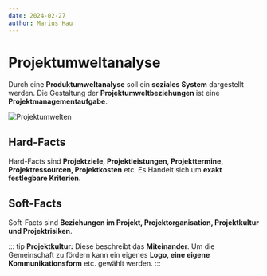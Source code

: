 ```yaml
---
date: 2024-02-27
author: Marius Hau
---
```


# Projektumweltanalyse

Durch eine **Produktumweltanalyse** soll ein **soziales System** dargestellt werden. Die Gestaltung der **Projektumweltbeziehungen** ist eine **Projektmanagementaufgabe**.

![Projektumwelten](/satic/images/projektumweltanalyse.png)

## Hard-Facts

Hard-Facts sind **Projektziele, Projektleistungen, Projekttermine, Projektressourcen, Projektkosten** etc. Es Handelt sich um **exakt festlegbare Kriterien**.

## Soft-Facts

Soft-Facts sind **Beziehungen im Projekt, Projektorganisation, Projektkultur und Projektrisiken**.

::: tip
**Projektkultur:** Diese beschreibt das **Miteinander**.
Um die Gemeinschaft zu fördern kann ein eigenes **Logo, eine eigene Kommunikationsform** etc. gewählt werden.
:::